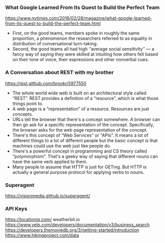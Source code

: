 
### What Google Learned From Its Quest to Build the Perfect Team
https://www.nytimes.com/2016/02/28/magazine/what-google-learned-from-its-quest-to-build-the-perfect-team.html

* First, on the good teams, members spoke in roughly the same proportion, a phenomenon the researchers referred to as equality in distribution of conversational turn-taking.  
* Second, the good teams all had high ‘‘average social sensitivity’’ — a fancy way of saying they were skilled at intuiting how others felt based on their tone of voice, their expressions and other nonverbal cues.  

### A Conversation about REST with my brother
https://gist.github.com/brookr/5977550

* The whole world wide web is built on an architectural style called “REST”. REST provides a definition of a “resource”, which is what those things point to.  
* A web page is a “representation” of a resource. Resources are just concepts.  
* URLs tell the browser that there's a concept somewhere. A browser can then go ask for a specific representation of the concept. Specifically, the browser asks for the web page representation of the concept.  
* There's this concept of “Web Services” or "APIs". It means a lot of different things to a lot of different people but the basic concept is that machines could use the web just like people do.  
* There's a powerful concept in programming and CS theory called “polymorphism”. That's a geeky way of saying that different nouns can have the same verb applied to them.  
* Many people to assume that HTTP is just for GETing. But HTTP is actually a general purpose protocol for applying verbs to nouns.  

### Superagent
https://visionmedia.github.io/superagent/

### API Keys
https://locationiq.com/
weatherbit.io
https://www.yelp.com/developers/documentation/v3/business_search
https://developers.themoviedb.org/3/getting-started/introduction
https://www.hikingproject.com/data 








